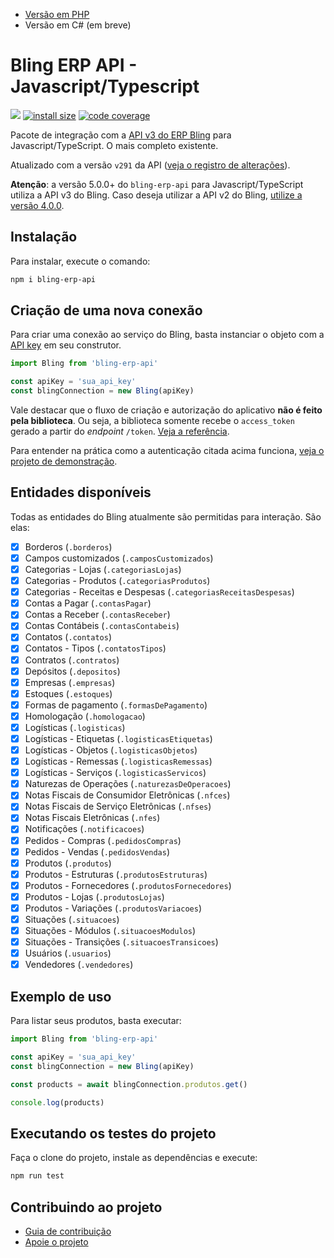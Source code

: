 - [Versão em PHP](https://github.com/AlexandreBellas/bling-erp-api-php/README.md)
- Versão em C# (em breve)

# Bling ERP API - Javascript/Typescript

[![](https://img.shields.io/npm/v/bling-erp-api.svg)](https://www.npmjs.com/package/bling-erp-api)
[![install size](https://packagephobia.com/badge?p=bling-erp-api)](https://packagephobia.com/result?p=bling-erp-api)
[![code coverage](https://coveralls.io/repos/github/AlexandreBellas/bling-erp-api-js/badge.svg?branch=main)](https://coveralls.io/github/AlexandreBellas/bling-erp-api?branch=main)

Pacote de integração com a [API v3 do ERP Bling](https://developer.bling.com.br)
para Javascript/TypeScript. O mais completo existente.

Atualizado com a versão `v291` da API ([veja o registro de alterações](https://developer.bling.com.br/changelogs#2024-01-31)).

**Atenção**: a versão 5.0.0+ do `bling-erp-api` para Javascript/TypeScript
utiliza a API v3 do Bling. Caso deseja utilizar a API v2 do Bling,
[utilize a versão 4.0.0](https://github.com/AlexandreBellas/bling-erp-api-js/tree/v4.0.0).

## Instalação

Para instalar, execute o comando:

```bash
npm i bling-erp-api
```

## Criação de uma nova conexão

Para criar uma conexão ao serviço do Bling, basta instanciar o objeto com a [API key](https://developer.bling.com.br/autenticacao) em seu construtor.

```js
import Bling from 'bling-erp-api'

const apiKey = 'sua_api_key'
const blingConnection = new Bling(apiKey)
```

Vale destacar que o fluxo de criação e autorização do aplicativo **não é feito
pela biblioteca**. Ou seja, a biblioteca somente recebe o `access_token` gerado
a partir do _endpoint_ `/token`. [Veja a referência](https://developer.bling.com.br/aplicativos#tokens-de-acesso).

Para entender na prática como a autenticação citada acima funciona, [veja o
projeto de demonstração](https://github.com/AlexandreBellas/bling-erp-api-js/tree/main/demo).

## Entidades disponíveis

Todas as entidades do Bling atualmente são permitidas para interação. São elas:

- [x] Borderos (`.borderos`)
- [x] Campos customizados (`.camposCustomizados`)
- [x] Categorias - Lojas (`.categoriasLojas`)
- [x] Categorias - Produtos (`.categoriasProdutos`)
- [x] Categorias - Receitas e Despesas (`.categoriasReceitasDespesas`)
- [x] Contas a Pagar (`.contasPagar`)
- [x] Contas a Receber (`.contasReceber`)
- [x] Contas Contábeis (`.contasContabeis`)
- [x] Contatos (`.contatos`)
- [x] Contatos - Tipos (`.contatosTipos`)
- [x] Contratos (`.contratos`)
- [x] Depósitos (`.depositos`)
- [x] Empresas (`.empresas`)
- [x] Estoques (`.estoques`)
- [x] Formas de pagamento (`.formasDePagamento`)
- [x] Homologação (`.homologacao`)
- [x] Logísticas (`.logisticas`)
- [x] Logísticas - Etiquetas (`.logisticasEtiquetas`)
- [x] Logísticas - Objetos (`.logisticasObjetos`)
- [x] Logísticas - Remessas (`.logisticasRemessas`)
- [x] Logísticas - Serviços (`.logisticasServicos`)
- [x] Naturezas de Operações (`.naturezasDeOperacoes`)
- [x] Notas Fiscais de Consumidor Eletrônicas (`.nfces`)
- [x] Notas Fiscais de Serviço Eletrônicas (`.nfses`)
- [x] Notas Fiscais Eletrônicas (`.nfes`)
- [x] Notificações (`.notificacoes`)
- [x] Pedidos - Compras (`.pedidosCompras`)
- [x] Pedidos - Vendas (`.pedidosVendas`)
- [x] Produtos (`.produtos`)
- [x] Produtos - Estruturas (`.produtosEstruturas`)
- [x] Produtos - Fornecedores (`.produtosFornecedores`)
- [x] Produtos - Lojas (`.produtosLojas`)
- [x] Produtos - Variações (`.produtosVariacoes`)
- [x] Situações (`.situacoes`)
- [x] Situações - Módulos (`.situacoesModulos`)
- [x] Situações - Transições (`.situacoesTransicoes`)
- [x] Usuários (`.usuarios`)
- [x] Vendedores (`.vendedores`)

## Exemplo de uso

Para listar seus produtos, basta executar:

```js
import Bling from 'bling-erp-api'

const apiKey = 'sua_api_key'
const blingConnection = new Bling(apiKey)

const products = await blingConnection.produtos.get()

console.log(products)
```

## Executando os testes do projeto

Faça o clone do projeto, instale as dependências e execute:

```bash
npm run test
```

## Contribuindo ao projeto

- [Guia de contribuição](https://github.com/AlexandreBellas/bling-erp-api-js/blob/v5.0.0/CONTRIBUTING.md)
- [Apoie o projeto](https://www.paypal.com/donate/?hosted_button_id=G2NJKZ5MUMKBS)
